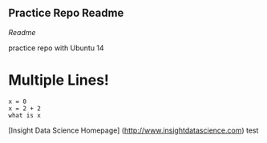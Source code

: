 ## Practice Repo Readme

*Readme*

practice repo with Ubuntu 14

# Multiple Lines!

```
x = 0
x = 2 + 2
what is x
```

[Insight Data Science Homepage] (http://www.insightdatascience.com) test

